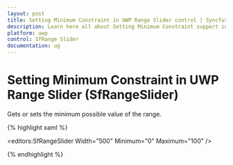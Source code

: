 ```yaml
---
layout: post
title: Setting Minimum Constraint in UWP Range Slider control | Syncfusion
description: Learn here all about Setting Minimum Constraint support in Syncfusion UWP Range Slider (SfRangeSlider) control and more.
platform: uwp
control: SfRange Slider 
documentation: ug
---
```


# Setting Minimum Constraint in UWP Range Slider (SfRangeSlider)

Gets or sets the minimum possible value of the range. 

{% highlight xaml %}

<editors:SfRangeSlider Width="500" Minimum="0" Maximum="100" />

{% endhighlight %}

